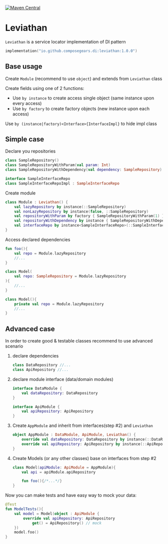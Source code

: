 [![Maven Central](https://img.shields.io/maven-central/v/io.github.composegears.di/leviathan)](https://central.sonatype.com/artifact/io.github.composegears.di/leviathan)

Leviathan
=========

`Leviathan` is a service locator implementation of DI pattern 

```kotlin
implementation("io.github.composegears.di:leviathan:1.0.0")
```

Base usage
----------

Create `Module` (recommend to use `object`) and extends from `Leviathan` class

Create fields using one of 2 functions:
- Use `by instance` to create access single object (same instance upon every access)
- Use `by factory` to create factory objects (new instance upon each access)

Use `by (instance|factory)<Interface>{InterfaceImpl}` to hide impl class

Simple case
-----------

Declare you repositories

```kotlin
class SampleRepository()
class SampleRepositoryWithParam(val param: Int)
class SampleRepositoryWithDependency(val dependency: SampleRepository)

interface SampleInterfaceRepo
class SampleInterfaceRepoImpl : SampleInterfaceRepo
```
Create module

```kotlin
class Module : Leviathan() {
    val lazyRepository by instance(::SampleRepository)
    val nonLazyRepository by instance(false, ::SampleRepository)
    val repositoryWithParam by factory { SampleRepositoryWithParam(1) }
    val repositoryWithDependency by instance { SampleRepositoryWithDependency(lazyRepository) }
    val interfaceRepo by instance<SampleInterfaceRepo>(::SampleInterfaceRepoImpl)
}
```

Access declared dependencies

```kotlin
fun foo(){
    val repo = Module.lazyRepository
    //...  
}

class Model(
    val repo: SampleRepository = Module.lazyRepository
){
    //...
}

class Model(){
    private val repo = Module.lazyRepository
    //...
}

```

Advanced case
-------------

In order to create good & testable classes recommend to use advanced scenario

1) declare dependencies
    ```kotlin
    class DataRepository //...
    class ApiRepository //...
    ```
2) declare module interface (data/domain modules)
    ```kotlin
    interface DataModule {
        val dataRepository: DataRepository
    }
    
    interface ApiModule {
        val apiRepository: ApiRepository
    }    
    ```
3) Create `AppModule` and inherit from interfaces(step #2) and `Leviathan`
    ```kotlin
    object AppModule : DataModule, ApiModule, Leviathan() {
        override val dataRepository: DataRepository by instance(::DataRepository)
        override val apiRepository: ApiRepository by instance(::ApiRepository)
    }
    ```
4) Create Models (or any other classes) base on interfaces from step #2
    ```kotlin
    class Model(apiModule: ApiModule = AppModule){
        val api = apiModule.apiRepository
   
        fun foo(){/*...*/}
    }
    ```
   
Now you can make tests and have easy way to mock your data:

```kotlin
@Test
fun ModelTests(){
    val model = Model(object : ApiModule {
        override val apiRepository: ApiRepository
            get() = ApiRepository() // mock
    })
    model.foo()
}
```
